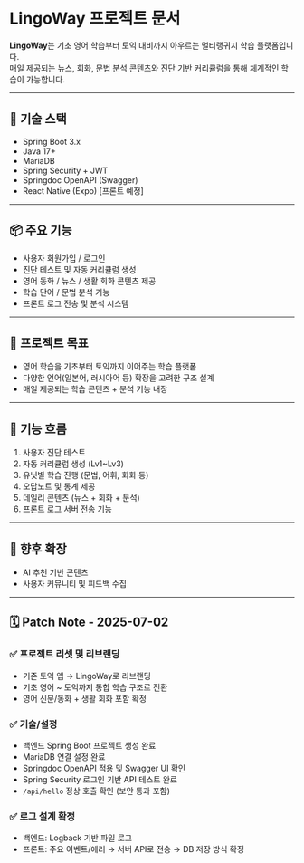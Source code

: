 # LingoWay 프로젝트 문서

**LingoWay**는 기초 영어 학습부터 토익 대비까지 아우르는 멀티랭귀지 학습 플랫폼입니다.  
매일 제공되는 뉴스, 회화, 문법 분석 콘텐츠와 진단 기반 커리큘럼을 통해 체계적인 학습이 가능합니다.

---

## 🔧 기술 스택

- Spring Boot 3.x
- Java 17+
- MariaDB
- Spring Security + JWT
- Springdoc OpenAPI (Swagger)
- React Native (Expo) [프론트 예정]

---

## 📦 주요 기능

- 사용자 회원가입 / 로그인
- 진단 테스트 및 자동 커리큘럼 생성
- 영어 동화 / 뉴스 / 생활 회화 콘텐츠 제공
- 학습 단어 / 문법 분석 기능
- 프론트 로그 전송 및 분석 시스템

---

## 🎯 프로젝트 목표

- 영어 학습을 기초부터 토익까지 이어주는 학습 플랫폼
- 다양한 언어(일본어, 러시아어 등) 확장을 고려한 구조 설계
- 매일 제공되는 학습 콘텐츠 + 분석 기능 내장

---

## 🧩 기능 흐름

1. 사용자 진단 테스트
2. 자동 커리큘럼 생성 (Lv1~Lv3)
3. 유닛별 학습 진행 (문법, 어휘, 회화 등)
4. 오답노트 및 통계 제공
5. 데일리 콘텐츠 (뉴스 + 회화 + 분석)
6. 프론트 로그 서버 전송 기능

---

## 📁 향후 확장

- AI 추천 기반 콘텐츠
- 사용자 커뮤니티 및 피드백 수집

---

## 🗓️ Patch Note - 2025-07-02

### ✅ 프로젝트 리셋 및 리브랜딩
- 기존 토익 앱 → LingoWay로 리브랜딩
- 기초 영어 ~ 토익까지 통합 학습 구조로 전환
- 영어 신문/동화 + 생활 회화 포함 확정

### ✅ 기술/설정
- 백엔드 Spring Boot 프로젝트 생성 완료
- MariaDB 연결 설정 완료
- Springdoc OpenAPI 적용 및 Swagger UI 확인
- Spring Security 로그인 기반 API 테스트 완료
- `/api/hello` 정상 호출 확인 (보안 통과 포함)

### ✅ 로그 설계 확정
- 백엔드: Logback 기반 파일 로그
- 프론트: 주요 이벤트/에러 → 서버 API로 전송 → DB 저장 방식 확정
